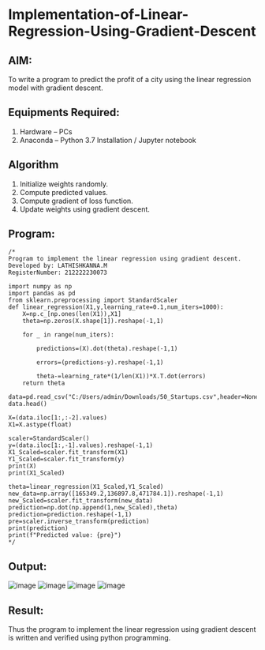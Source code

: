 # Implementation-of-Linear-Regression-Using-Gradient-Descent

## AIM:
To write a program to predict the profit of a city using the linear regression model with gradient descent.

## Equipments Required:
1. Hardware – PCs
2. Anaconda – Python 3.7 Installation / Jupyter notebook

## Algorithm
1. Initialize weights randomly.
2. Compute predicted values.
3. Compute gradient of loss function.
4. Update weights using gradient descent.

## Program:
```
/*
Program to implement the linear regression using gradient descent.
Developed by: LATHISHKANNA.M
RegisterNumber: 212222230073

import numpy as np
import pandas as pd
from sklearn.preprocessing import StandardScaler
def linear_regression(X1,y,learning_rate=0.1,num_iters=1000):
    X=np.c_[np.ones(len(X1)),X1]
    theta=np.zeros(X.shape[1]).reshape(-1,1)
    
    for _ in range(num_iters):
        
        predictions=(X).dot(theta).reshape(-1,1)
        
        errors=(predictions-y).reshape(-1,1)
        
        theta-=learning_rate*(1/len(X1))*X.T.dot(errors)
    return theta

data=pd.read_csv("C:/Users/admin/Downloads/50_Startups.csv",header=None)
data.head()

X=(data.iloc[1:,:-2].values)
X1=X.astype(float)

scaler=StandardScaler()
y=(data.iloc[1:,-1].values).reshape(-1,1)
X1_Scaled=scaler.fit_transform(X1)
Y1_Scaled=scaler.fit_transform(y)
print(X)
print(X1_Scaled)

theta=linear_regression(X1_Scaled,Y1_Scaled)
new_data=np.array([165349.2,136897.8,471784.1]).reshape(-1,1)
new_Scaled=scaler.fit_transform(new_data)
prediction=np.dot(np.append(1,new_Scaled),theta)
prediction=prediction.reshape(-1,1)
pre=scaler.inverse_transform(prediction)
print(prediction)
print(f"Predicted value: {pre}")
*/
```

## Output:
![image](https://github.com/lathishlathish/Implementation-of-Linear-Regression-Using-Gradient-Descent/assets/120359170/9d0dc38d-7de8-4f04-a49e-3ff228fc17de)
![image](https://github.com/lathishlathish/Implementation-of-Linear-Regression-Using-Gradient-Descent/assets/120359170/fd2857e4-97e9-4759-b5cf-554b50004bc0)
![image](https://github.com/lathishlathish/Implementation-of-Linear-Regression-Using-Gradient-Descent/assets/120359170/82c65cfe-a6a8-4cce-8fed-1785410301bd)
![image](https://github.com/lathishlathish/Implementation-of-Linear-Regression-Using-Gradient-Descent/assets/120359170/e1838a3d-3dbd-4425-9957-5374204ad2ff)


## Result:
Thus the program to implement the linear regression using gradient descent is written and verified using python programming.
